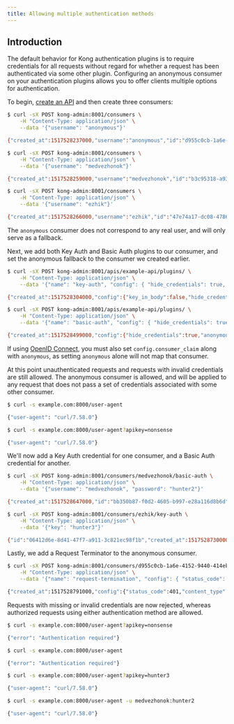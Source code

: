 ```yaml
---
title: Allowing multiple authentication methods
---
```


## Introduction

The default behavior for Kong authentication plugins is to require credentials for all requests without regard for whether a request has been authenticated via some other plugin. Configuring an anonymous consumer on your authentication plugins allows you to offer clients multiple options for authentication.

To begin, [create an API](/enterprise/{{page.kong_version}}/getting-started/adding-your-api/) and then create three consumers:

```bash
$ curl -sX POST kong-admin:8001/consumers \
    -H "Content-Type: application/json" \
    --data '{"username": "anonymous"}'

{"created_at":1517528237000,"username":"anonymous","id":"d955c0cb-1a6e-4152-9440-414ebb8fee8a"}

$ curl -sX POST kong-admin:8001/consumers \
    -H "Content-Type: application/json" \
    --data '{"username": "medvezhonok"}'

{"created_at":1517528259000,"username":"medvezhonok","id":"b3c95318-a932-4bb2-9d74-1298a3ffc87c"}

$ curl -sX POST kong-admin:8001/consumers \
    -H "Content-Type: application/json" \
    --data '{"username": "ezhik"}'

{"created_at":1517528266000,"username":"ezhik","id":"47e74a17-dc08-4786-a8cf-d8e4f38a5459"}
```

The `anonymous` consumer does not correspond to any real user, and will only serve as a fallback.

Next, we add both Key Auth and Basic Auth plugins to our consumer, and set the anonymous fallback to the consumer we created earlier.

```bash
$ curl -sX POST kong-admin:8001/apis/example-api/plugins/ \
    -H "Content-Type: application/json" \
    --data '{"name": "key-auth", "config": { "hide_credentials": true, "anonymous": "d955c0cb-1a6e-4152-9440-414ebb8fee8a"} }'

{"created_at":1517528304000,"config":{"key_in_body":false,"hide_credentials":true,"anonymous":"d955c0cb-1a6e-4152-9440-414ebb8fee8a","run_on_preflight":true,"key_names":["apikey"]},"id":"bb884f7b-4e48-4166-8c80-c858b5a4c357","name":"key-auth","api_id":"a2a168a8-4491-4fe1-9426-cde3b5fcd45b","enabled":true}

$ curl -sX POST kong-admin:8001/apis/example-api/plugins/ \
    -H "Content-Type: application/json" \
    --data '{"name": "basic-auth", "config": { "hide_credentials": true, "anonymous": "d955c0cb-1a6e-4152-9440-414ebb8fee8a"} }' 

{"created_at":1517528499000,"config":{"hide_credentials":true,"anonymous":"d955c0cb-1a6e-4152-9440-414ebb8fee8a"},"id":"e5a40543-debe-4225-a879-a54901368e6d","name":"basic-auth","api_id":"a2a168a8-4491-4fe1-9426-cde3b5fcd45b","enabled":true}
```

If using [OpenID Connect](/enterprise/{{page.kong_version}}/plugins/openid-connect), you must also set `config.consumer_claim` along with `anonymous`, as setting `anonymous` alone will not map that consumer.

At this point unauthenticated requests and requests with invalid credentials are still allowed. The anonymous consumer is allowed, and will be applied to any request that does not pass a set of credentials associated with some other consumer.

```bash
$ curl -s example.com:8000/user-agent

{"user-agent": "curl/7.58.0"}

$ curl -s example.com:8000/user-agent?apikey=nonsense

{"user-agent": "curl/7.58.0"}
```

We'll now add a Key Auth credential for one consumer, and a Basic Auth credential for another.

```bash
$ curl -sX POST kong-admin:8001/consumers/medvezhonok/basic-auth \
    -H "Content-Type: application/json" \
    --data '{"username": "medvezhonok", "password": "hunter2"}'

{"created_at":1517528647000,"id":"bb350b87-f0d2-4605-b997-e28a116d8b6d","username":"medvezhonok","password":"f239a0404351d7170201e7f92fa9b3159e47bb01","consumer_id":"b3c95318-a932-4bb2-9d74-1298a3ffc87c"}

$ curl -sX POST kong-admin:8001/consumers/ezhik/key-auth \
    -H "Content-Type: application/json" \
    --data '{"key": "hunter3"}'

{"id":"06412d6e-8d41-47f7-a911-3c821ec98f1b","created_at":1517528730000,"key":"hunter3","consumer_id":"47e74a17-dc08-4786-a8cf-d8e4f38a5459"}

```

Lastly, we add a Request Terminator to the anonymous consumer.

```bash
$ curl -sX POST kong-admin:8001/consumers/d955c0cb-1a6e-4152-9440-414ebb8fee8a/plugins/ \
    -H "Content-Type: application/json" \
    --data '{"name": "request-termination", "config": { "status_code": 401, "content_type": "application/json; charset=utf-8", "body": "{\"error\": \"Authentication required\"}"} }'

{"created_at":1517528791000,"config":{"status_code":401,"content_type":"application\/json; charset=utf-8","body":"{\"error\": \"Authentication required\"}"},"id":"21fc5f6f-363f-4d79-b533-ce26d4478879","name":"request-termination","enabled":true,"consumer_id":"d955c0cb-1a6e-4152-9440-414ebb8fee8a"}
```

Requests with missing or invalid credentials are now rejected, whereas authorized requests using either authentication method are allowed.

```bash
$ curl -s example.com:8000/user-agent?apikey=nonsense

{"error": "Authentication required"}

$ curl -s example.com:8000/user-agent

{"error": "Authentication required"}

$ curl -s example.com:8000/user-agent?apikey=hunter3

{"user-agent": "curl/7.58.0"}

$ curl -s example.com:8000/user-agent -u medvezhonok:hunter2

{"user-agent": "curl/7.58.0"}
```
